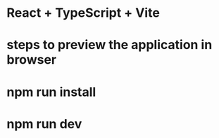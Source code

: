 # React + TypeScript + Vite

# steps to preview the application in browser

# npm run install

# npm run dev
